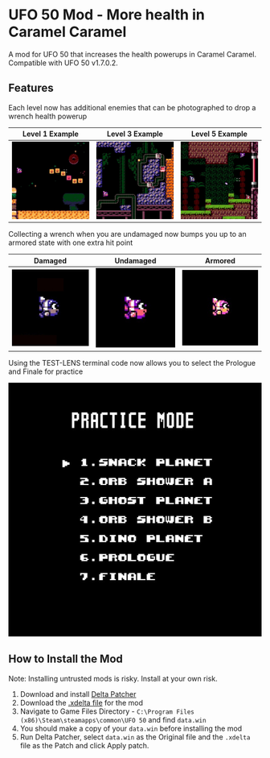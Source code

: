 # UFO 50 Mod - More health in Caramel Caramel
A mod for UFO 50 that increases the health powerups in Caramel Caramel. Compatible with UFO 50 v1.7.0.2.

## Features

Each level now has additional enemies that can be photographed to drop a wrench health powerup

Level 1 Example | Level 3 Example | Level 5 Example
-- | -- | --
![One of the enemies in level 1 is a different color than it normally is](https://github.com/davidmpickett/ufo50-caramel-health/blob/main/images/level_1_example.jpg) | ![One of the minecarts is now red](https://github.com/davidmpickett/ufo50-caramel-health/blob/main/images/level_3_example.jpg) | ![One of the turrets is now red](https://github.com/davidmpickett/ufo50-caramel-health/blob/main/images/level_5_example.jpg)

Collecting a wrench when you are undamaged now bumps you up to an armored state with one extra hit point

Damaged | Undamaged | Armored
-- | -- | --
![Damaged player sprite](https://github.com/davidmpickett/ufo50-caramel-health/blob/main/images/damaged_sprite.jpg) | ![Undamaged player](https://github.com/davidmpickett/ufo50-caramel-health/blob/main/images/undamaged_sprite.jpg) | ![Armored version of player character](https://github.com/davidmpickett/ufo50-caramel-health/blob/main/images/armored_sprite.jpg)

Using the TEST-LENS terminal code now allows you to select the Prologue and Finale for practice

![Expanded level select menu](https://github.com/davidmpickett/ufo50-caramel-health/blob/main/images/level_select_menu.jpg)

## How to Install the Mod

Note: Installing untrusted mods is risky. Install at your own risk. 

1. Download and install [Delta Patcher](https://github.com/marco-calautti/DeltaPatcher/releases)
2. Download the [.xdelta file](https://github.com/davidmpickett/ufo50-caramel-health/blob/main/caramel_caramel_more_health_v2.xdelta) for the mod
3. Navigate to Game Files Directory - `C:\Program Files (x86)\Steam\steamapps\common\UFO 50` and find `data.win`
4. You should make a copy of your `data.win` before installing the mod
5. Run Delta Patcher, select `data.win` as the Original file and the `.xdelta` file as the Patch and click Apply patch.
